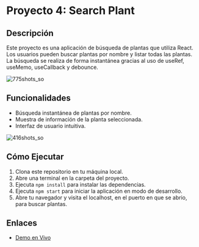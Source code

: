 # Proyecto 4: Search Plant

## Descripción
Este proyecto es una aplicación de búsqueda de plantas que utiliza React. Los usuarios pueden buscar plantas por nombre y listar todas las plantas. La búsqueda se realiza de forma instantánea gracias al uso de useRef, useMemo, useCallback y debounce.

![775shots_so](https://github.com/Rodriiandino/Aprendiendo-React/assets/106351323/358ec974-11ab-41f1-a476-93c0e101b1e6)

## Funcionalidades
- Búsqueda instantánea de plantas por nombre.
- Muestra de información de la planta seleccionada.
- Interfaz de usuario intuitiva.
  
![416shots_so](https://github.com/Rodriiandino/Aprendiendo-React/assets/106351323/b463805e-5a4b-483c-95ba-696300c78efc)

## Cómo Ejecutar
1. Clona este repositorio en tu máquina local.
2. Abre una terminal en la carpeta del proyecto.
3. Ejecuta `npm install` para instalar las dependencias.
4. Ejecuta `npm start` para iniciar la aplicación en modo de desarrollo.
5. Abre tu navegador y visita el localhost, en el puerto en que se abrio, para buscar plantas.

## Enlaces
- [Demo en Vivo](https://searchplant-andinorodrigo.netlify.app/)
